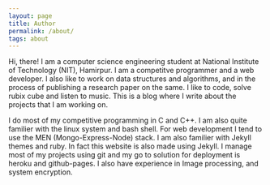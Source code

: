 ```yaml
---
layout: page
title: Author
permalink: /about/
tags: about
---
```


Hi, there! I am a computer science engineering student at National Institute of Technology (NIT), Hamirpur. I am a competitve programmer and a web developer. I also like to work on data structures and algorithms, and in the process of publishing a research paper on the same. I like to code, solve rubix cube and listen to music. This is a blog where I write about the projects that I am working on.

I do most of my competitive programming in C and C++. I am also quite familier with the linux system and bash shell. For web development I tend to use the MEN (Mongo-Express-Node) stack. I am also familier with Jekyll themes and ruby. In fact this website is also made using Jekyll. I manage most of my projects using git and my go to solution for deployment is heroku and github-pages. I also have experience in Image processing, and system encryption.